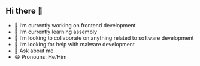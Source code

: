 ## Hi there 👋

- 🔭 I’m currently working on frontend development
- 🌱 I’m currently learning assembly
- 👯 I’m looking to collaborate on anything related to software development
- 🤔 I’m looking for help with malware development
- 💬 Ask about me
- 😄 Pronouns: He/Him
